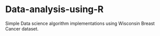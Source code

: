 # Data-analysis-using-R
Simple Data science algorithm implementations using Wisconsin Breast Cancer dataset. 
